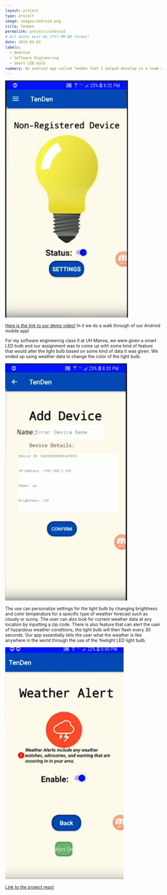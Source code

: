 ```yaml
---
layout: project
type: project
image: images/android.png
title: TenDen
permalink: projects/android
# All dates must be YYYY-MM-DD format!
date: 2019-05-01
labels:
  - Android
  - Software Engineering
  - Smart LED bulb
summary: An android app called TenDen that I helped develop in a team of 3 for my software engineering class at UH Manoa. We were tasked with coming up with and implementing some kind of feature with the Yeelight Smart LED bulb.
---
```


<img src="../images/tenden1.png">

<a href="https://www.youtube.com/watch?v=72KMl0R_daQ">Here is the link to our demo video!</a> In it we do a walk through of our Android mobile app!

For my software engineering class II at UH Manoa, we were given a smart LED bulb and our assignment was to come up with some kind of feature that would alter the light bulb based on some kind of data it was given. We ended up using weather data to change the color of the light bulb.

<img src="../images/tenden2.png">

The use can personalize settings for the light bulb by changing brightness and color temperature for a specific type of weather forecast such as cloudy or sunny. The user can also look for current weather data at any location by inputting a zip code. There is also feature that can alert the user of hazardous weather conditions, the light bulb will then flash every 30 seconds. Our app essentially tells the user what the weather is like anywhere in the world through the use of the Yeelight LED light bulb.

<img src="../images/tenden3.png">


<a href="https://github.com/team-mjw/TenDenMobileApp"><i class="large github icon"></i>Link to the project repo!</a>
